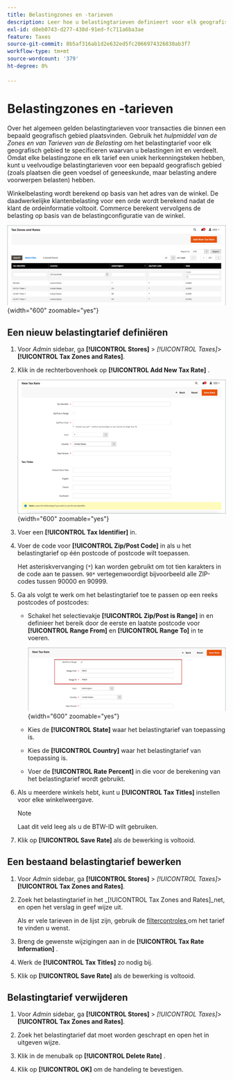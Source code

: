 ```yaml
---
title: Belastingzones en -tarieven
description: Leer hoe u belastingtarieven definieert voor elk geografisch gebied waar u belastingen int en terugbetaalt.
exl-id: d8eb0743-d277-438d-91ed-fc711a6ba3ae
feature: Taxes
source-git-commit: 8b5af316ab1d2e632ed5fc2066974326830ab3f7
workflow-type: tm+mt
source-wordcount: '379'
ht-degree: 0%

---
```


# Belastingzones en -tarieven

Over het algemeen gelden belastingtarieven voor transacties die binnen een bepaald geografisch gebied plaatsvinden. Gebruik het _hulpmiddel van de Zones en van Tarieven van de Belasting_ om het belastingtarief voor elk geografisch gebied te specificeren waarvan u belastingen int en verdeelt. Omdat elke belastingzone en elk tarief een uniek herkenningsteken hebben, kunt u veelvoudige belastingtarieven voor een bepaald geografisch gebied (zoals plaatsen die geen voedsel of geneeskunde, maar belasting andere voorwerpen belasten) hebben.

Winkelbelasting wordt berekend op basis van het adres van de winkel. De daadwerkelijke klantenbelasting voor een orde wordt berekend nadat de klant de ordeinformatie voltooit. Commerce berekent vervolgens de belasting op basis van de belastingconfiguratie van de winkel.

![ Belastingzones en Tarieven ](./assets/tax-zones-rates.png){width="600" zoomable="yes"}

## Een nieuw belastingtarief definiëren

1. Voor _Admin_ sidebar, ga **[!UICONTROL Stores]** > _[!UICONTROL Taxes]_>**[!UICONTROL Tax Zones and Rates]**.

1. Klik in de rechterbovenhoek op **[!UICONTROL Add New Tax Rate]** .

   ![ Nieuw Tarief van de Belasting ](./assets/tax-rate-new.png){width="600" zoomable="yes"}

1. Voer een **[!UICONTROL Tax Identifier]** in.

1. Voer de code voor **[!UICONTROL Zip/Post Code]** in als u het belastingtarief op één postcode of postcode wilt toepassen.

   Het asteriskvervanging (`*`) kan worden gebruikt om tot tien karakters in de code aan te passen. `90*` vertegenwoordigt bijvoorbeeld alle ZIP-codes tussen 90000 en 90999.

1. Ga als volgt te werk om het belastingtarief toe te passen op een reeks postcodes of postcodes:

   - Schakel het selectievakje **[!UICONTROL Zip/Post is Range]** in en definieer het bereik door de eerste en laatste postcode voor **[!UICONTROL Range From]** en **[!UICONTROL Range To]** in te voeren.

     ![ ZIP/Post is Waaier ](./assets/tax-rate-new-zip-post-range.png){width="600" zoomable="yes"}

   - Kies de **[!UICONTROL State]** waar het belastingtarief van toepassing is.

   - Kies de **[!UICONTROL Country]** waar het belastingtarief van toepassing is.

   - Voer de **[!UICONTROL Rate Percent]** in die voor de berekening van het belastingtarief wordt gebruikt.

1. Als u meerdere winkels hebt, kunt u **[!UICONTROL Tax Titles]** instellen voor elke winkelweergave.

   >[!NOTE]
   >
   >Laat dit veld leeg als u de BTW-ID wilt gebruiken.

1. Klik op **[!UICONTROL Save Rate]** als de bewerking is voltooid.

## Een bestaand belastingtarief bewerken

1. Voor _Admin_ sidebar, ga **[!UICONTROL Stores]** > _[!UICONTROL Taxes]_>**[!UICONTROL Tax Zones and Rates]**.

1. Zoek het belastingtarief in het _[!UICONTROL Tax Zones and Rates]_net, en open het verslag in geef wijze uit.

   Als er vele tarieven in de lijst zijn, gebruik de [ filtercontroles ](../getting-started/admin-grid-controls.md) om het tarief te vinden u wenst.

1. Breng de gewenste wijzigingen aan in de **[!UICONTROL Tax Rate Information]** .

1. Werk de **[!UICONTROL Tax Titles]** zo nodig bij.

1. Klik op **[!UICONTROL Save Rate]** als de bewerking is voltooid.

## Belastingtarief verwijderen

1. Voor _Admin_ sidebar, ga **[!UICONTROL Stores]** > _[!UICONTROL Taxes]_>**[!UICONTROL Tax Zones and Rates]**.

1. Zoek het belastingtarief dat moet worden geschrapt en open het in uitgeven wijze.

1. Klik in de menubalk op **[!UICONTROL Delete Rate]** .

1. Klik op **[!UICONTROL OK]** om de handeling te bevestigen.
